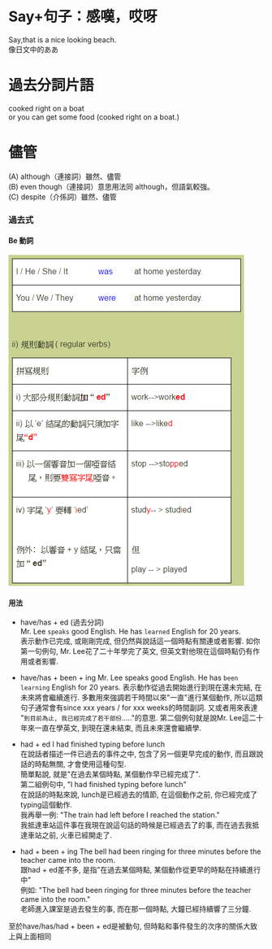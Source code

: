 # Say+句子：感嘆，哎呀  
Say,that is a nice looking beach.  
像日文中的ああ  
# 過去分詞片語    
cooked right on a boat  
or you can get some food (cooked right on a boat.)  
# 儘管
(A) although（連接詞）雖然、儘管  
(B) even though（連接詞）意思用法同 although，但語氣較強。  
(C) despite（介係詞）雖然、儘管  

### 過去式  

#### Be 動詞    
![image](pics/image.png)



#### 用法  
- have/has + ed  (過去分詞)  
Mr. Lee `speaks` good English. He has `learned` English for 20 years.  
表示動作已完成, 或剛剛完成, 但仍然與說話這一個時點有關連或者影響. 
如你第一句例句, Mr. Lee花了二十年學完了英文, 但英文對他現在這個時點仍有作用或者影響.   

- have/has + been + ing 
Mr. Lee speaks good English. He has `been learning` English for 20 years.
表示動作從過去開始進行到現在還未完結, 在未來將會繼續進行. 
多數用來強調若干時間以來"一直"進行某個動作, 所以這類句子通常會有since xxx years / for xxx weeks的時間副詞. 
又或者用來表達 "`到目前為止, 我已經完成了若干部份`....."的意思. 
第二個例句就是說Mr. Lee這二十年來一直在學英文, 到現在還未結束, 而且未來還會繼續學. 

- had + ed 
I had finished typing before lunch  
在說話者描述一件已過去的事件之中, 包含了另一個更早完成的動作, 而且跟說話的時點無關, 才會使用這種句型.   
簡單點說, 就是"在過去某個時點, 某個動作早已經完成了".   
第二組例句中, "I had finished typing before lunch"   
在說話的時點來說, lunch是已經過去的情節, 在這個動作之前, 你已經完成了typing這個動作.   
我再舉一例: "The train had left before I reached the station."   
我抵達車站這件事在我現在說這句話的時候是已經過去了的事, 而在過去我抵達車站之前, 火車已經開走了.   

- had + been + ing 
The bell had been ringing for three minutes before the teacher came into the room.  
跟had + ed差不多, 是指"在過去某個時點, 某個動作從更早的時點在持續進行中"   
例如: "The bell had been ringing for three minutes before the teacher came into the room."    
老師進入課室是過去發生的事, 而在那一個時點, 大鐘已經持續響了三分鐘.   

至於have/has/had + been + ed是被動句, 但時點和事件發生的次序的關係大致上與上面相同  
